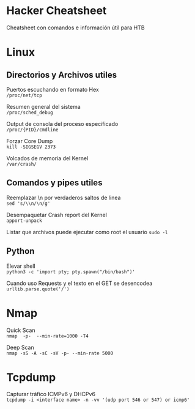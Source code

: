 # Hacker Cheatsheet
Cheatsheet con comandos e información útil para HTB

# Linux 

## Directorios y Archivos utiles
Puertos escuchando en formato Hex\
```/proc/net/tcp```

Resumen general del sistema\
```/proc/sched_debug```

Output de consola del proceso especificado\
```/proc/{PID}/cmdline```

Forzar Core Dump\
```kill -SIGSEGV 2373```

Volcados de memoria del Kernel\
```/var/crash/```

## Comandos y pipes utiles

Reemplazar \n por verdaderos saltos de linea\
```sed 's/\\n/\n/g'```

Desempaquetar Crash report del Kernel\
```apport-unpack```

Listar que archivos puede ejecutar como root el usuario
```sudo -l```


## Python 
Elevar shell\
```python3 -c 'import pty; pty.spawn("/bin/bash")'```

Cuando uso Requests y el texto en el GET se desencodea\
```urllib.parse.quote('/')```

# Nmap

Quick Scan\
```nmap  -p-  --min-rate=1000 -T4```

Deep Scan\
```nmap -sS -A -sC -sV -p- --min-rate 5000```

# Tcpdump

Capturar tráfico ICMPv6 y DHCPv6\
```tcpdump -i <interface name> -n -vv '(udp port 546 or 547) or icmp6'```

